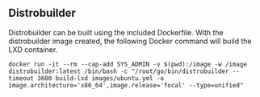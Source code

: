 ## Distrobuilder

Distrobuilder can be built using the included Dockerfile. With the distrobuilder image created, the following Docker command will build the LXD container.

```
docker run -it --rm --cap-add SYS_ADMIN -v $(pwd):/image -w /image distrobuilder:latest /bin/bash -c "/root/go/bin/distrobuilder --timeout 3600 build-lxd images/ubuntu.yml -o image.architecture='x86_64',image.release='focal' --type=unified"
```
